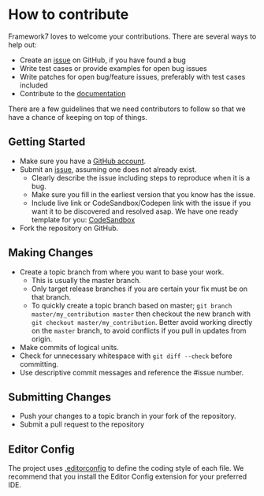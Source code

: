 # How to contribute

Framework7 loves to welcome your contributions. There are several ways to help out:

- Create an [issue](https://github.com/framework7io/framework7/issues) on GitHub, if you have found a bug
- Write test cases or provide examples for open bug issues
- Write patches for open bug/feature issues, preferably with test cases included
- Contribute to the [documentation](https://github.com/framework7io/framework7-website)

There are a few guidelines that we need contributors to follow so that we have a
chance of keeping on top of things.

## Getting Started

- Make sure you have a [GitHub account](https://github.com/signup/free).
- Submit an [issue](https://github.com/framework7io/framework7/issues), assuming one does not already exist.
  - Clearly describe the issue including steps to reproduce when it is a bug.
  - Make sure you fill in the earliest version that you know has the issue.
  - Include live link or CodeSandbox/Codepen link with the issue if you want it to be discovered and resolved asap. We have one ready template for you: [CodeSandbox](https://codesandbox.io/p/sandbox/tender-darwin-m72wt0?file=%2Fsrc%2Fjs%2Fapp.js)
- Fork the repository on GitHub.

## Making Changes

- Create a topic branch from where you want to base your work.
  - This is usually the master branch.
  - Only target release branches if you are certain your fix must be on that
    branch.
  - To quickly create a topic branch based on master; `git branch master/my_contribution master` then checkout the new branch with `git checkout master/my_contribution`. Better avoid working directly on the
    `master` branch, to avoid conflicts if you pull in updates from origin.
- Make commits of logical units.
- Check for unnecessary whitespace with `git diff --check` before committing.
- Use descriptive commit messages and reference the #issue number.

## Submitting Changes

- Push your changes to a topic branch in your fork of the repository.
- Submit a pull request to the repository

## Editor Config

The project uses [.editorconfig](http://editorconfig.org/) to define the coding style of each file. We recommend that you install the Editor Config extension for your preferred IDE.
